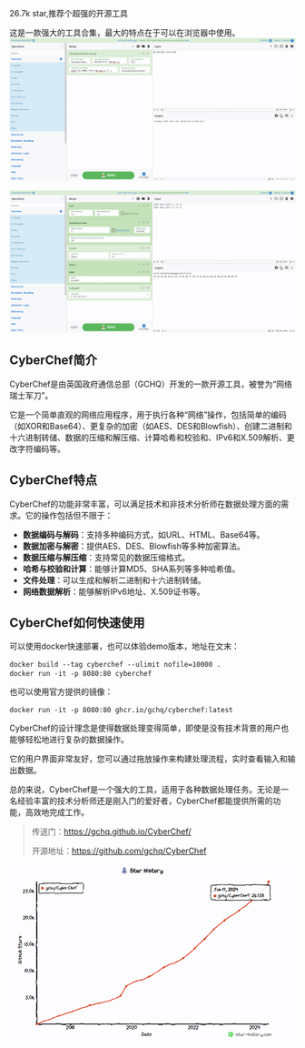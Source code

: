 26.7k star,推荐个超强的开源工具

这是一款强大的工具合集，最大的特点在于可以在浏览器中使用。
![时间转换](image-2.png)

![alt text](image-1.png)

## CyberChef简介

CyberChef是由英国政府通信总部（GCHQ）开发的一款开源工具，被誉为“网络瑞士军刀”。

它是一个简单直观的网络应用程序，用于执行各种“网络”操作，包括简单的编码（如XOR和Base64）、更复杂的加密（如AES、DES和Blowfish）、创建二进制和十六进制转储、数据的压缩和解压缩、计算哈希和校验和、IPv6和X.509解析、更改字符编码等。

## CyberChef特点

CyberChef的功能非常丰富，可以满足技术和非技术分析师在数据处理方面的需求。它的操作包括但不限于：
- **数据编码与解码**：支持多种编码方式，如URL、HTML、Base64等。
- **数据加密与解密**：提供AES、DES、Blowfish等多种加密算法。
- **数据压缩与解压缩**：支持常见的数据压缩格式。
- **哈希与校验和计算**：能够计算MD5、SHA系列等多种哈希值。
- **文件处理**：可以生成和解析二进制和十六进制转储。
- **网络数据解析**：能够解析IPv6地址、X.509证书等。

## CyberChef如何快速使用

可以使用docker快速部署，也可以体验demo版本，地址在文末：

```
docker build --tag cyberchef --ulimit nofile=10000 .
docker run -it -p 8080:80 cyberchef
```

也可以使用官方提供的镜像：

```
docker run -it -p 8080:80 ghcr.io/gchq/cyberchef:latest
```
CyberChef的设计理念是使得数据处理变得简单，即使是没有技术背景的用户也能够轻松地进行复杂的数据操作。

它的用户界面非常友好，您可以通过拖放操作来构建处理流程，实时查看输入和输出数据。

总的来说，CyberChef是一个强大的工具，适用于各种数据处理任务。无论是一名经验丰富的技术分析师还是刚入门的爱好者，CyberChef都能提供所需的功能，高效地完成工作。

>传送门：https://gchq.github.io/CyberChef/
>
>开源地址：https://github.com/gchq/CyberChef

![github_star](image.png)



